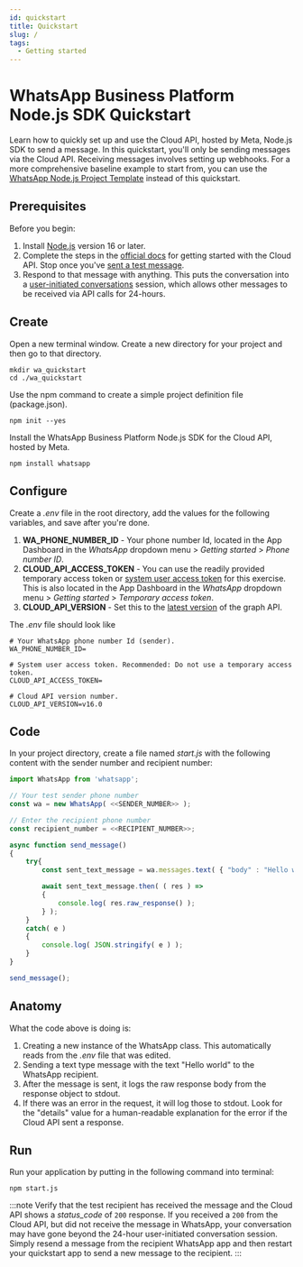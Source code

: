 ```yaml
---
id: quickstart
title: Quickstart
slug: /
tags:
  - Getting started
---
```


# WhatsApp Business Platform Node.js SDK Quickstart

Learn how to quickly set up and use the Cloud API, hosted by Meta, Node.js SDK to send a message. In this quickstart, you'll only be sending messages via the Cloud API. Receiving messages involves setting up webhooks. For a more comprehensive baseline example to start from, you can use the [WhatsApp Node.js Project Template](https://github.com/WhatsApp/WhatsApp-Nodejs-Project-Template) instead of this quickstart.

## Prerequisites
Before you begin:

1. Install [Node.js](https://nodejs.org/) version 16 or later.
2. Complete the steps in the [official docs](https://developers.facebook.com/docs/whatsapp/cloud-api/get-started#set-up-developer-assets) for getting started with the Cloud API. Stop once you've [sent a test message](https://developers.facebook.com/docs/whatsapp/cloud-api/get-started#sent-test-message).
3. Respond to that message with anything. This puts the conversation into a [user-initiated conversations](https://developers.facebook.com/docs/whatsapp/conversation-types) session, which allows other messages to be received via API calls for 24-hours.

## Create
Open a new terminal window. Create a new directory for your project and then go to that directory.

```shell
mkdir wa_quickstart
cd ./wa_quickstart
```

Use the npm command to create a simple project definition file (package.json).

```shell
npm init --yes
```

Install the WhatsApp Business Platform Node.js SDK for the Cloud API, hosted by Meta.

```shell
npm install whatsapp
```

## Configure
Create a *.env* file in the root directory, add the values for the following variables, and save after you're done.
1. **WA_PHONE_NUMBER_ID** - Your phone number Id, located in the App Dashboard in the *WhatsApp* dropdown menu > *Getting started* > *Phone number ID*.
2. **CLOUD_API_ACCESS_TOKEN** - You can use the readily provided temporary access token or [system user access token](https://developers.facebook.com/docs/whatsapp/business-management-api/get-started/#system-user-access-tokens) for this exercise. This is also located in the App Dashboard in the *WhatsApp* dropdown menu > *Getting started* > *Temporary access token*.
3. **CLOUD_API_VERSION** - Set this to the [latest version](https://developers.facebook.com/docs/graph-api/guides/versioning#latest) of the graph API.

The *.env* file should look like
```shell
# Your WhatsApp phone number Id (sender).
WA_PHONE_NUMBER_ID=

# System user access token. Recommended: Do not use a temporary access token.
CLOUD_API_ACCESS_TOKEN=

# Cloud API version number.
CLOUD_API_VERSION=v16.0
```

## Code
In your project directory, create a file named *start.js* with the following content with the sender number and recipient number:
```js
import WhatsApp from 'whatsapp';

// Your test sender phone number
const wa = new WhatsApp( <<SENDER_NUMBER>> );

// Enter the recipient phone number
const recipient_number = <<RECIPIENT_NUMBER>>;

async function send_message()
{
    try{
        const sent_text_message = wa.messages.text( { "body" : "Hello world" }, recipient_number );

        await sent_text_message.then( ( res ) =>
        {
            console.log( res.raw_response() );
        } );
    }
    catch( e )
    {
        console.log( JSON.stringify( e ) );
    }
}

send_message();
```

## Anatomy
What the code above is doing is:
1. Creating a new instance of the WhatsApp class. This automatically reads from the *.env* file that was edited.
2. Sending a text type message with the text "Hello world" to the WhatsApp recipient.
3. After the message is sent, it logs the raw response body from the response object to stdout.
4. If there was an error in the request, it will log those to stdout. Look for the "details" value for a human-readable explanation for the error if the Cloud API sent a response.

## Run
Run your application by putting in the following command into terminal:
```shell
npm start.js
```

:::note
Verify that the test recipient has received the message and the Cloud API shows a *status_code* of `200` response. If you received a `200` from the Cloud API, but did not receive the message in WhatsApp, your conversation may have gone beyond the 24-hour user-initiated conversation session. Simply resend a message from the recipient WhatsApp app and then restart your quickstart app to send a new message to the recipient.
:::
